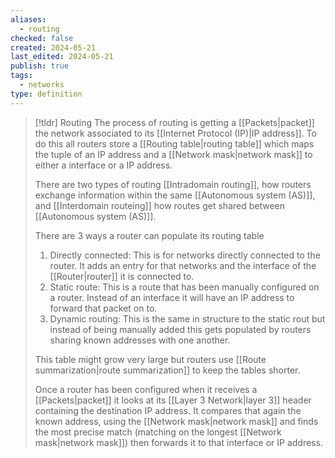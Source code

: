 ```yaml
---
aliases:
  - routing
checked: false
created: 2024-05-21
last_edited: 2024-05-21
publish: true
tags:
  - networks
type: definition
---
```

>[!tldr] Routing
>The process of routing is getting a [[Packets|packet]] the network associated to its [[Internet Protocol (IP)|IP address]]. To do this all routers store a [[Routing table|routing table]] which maps the tuple of an IP address and a [[Network mask|network mask]] to either a interface or a IP address.
>
>There are two types of routing [[Intradomain routing]], how routers exchange information within the same [[Autonomous system (AS)]], and [[Interdomain routeing]] how routes get shared between [[Autonomous system (AS)]]. 
>
>There are 3 ways a router can populate its routing table
>1. Directly connected: This is for networks directly connected to the router. It adds an entry for that networks and the interface of the [[Router|router]] it is connected to.
>2. Static route: This is a route that has been manually configured on a router. Instead of an interface it will have an IP address to forward that packet on to.
>3. Dynamic routing: This is the same in structure to the static rout but instead of being manually added this gets populated by routers sharing known addresses with one another.
>
>This table might grow very large but routers use [[Route summarization|route summarization]] to keep the tables shorter.
>
>Once a router has been configured when it receives a [[Packets|packet]] it looks at its [[Layer 3 Network|layer 3]] header containing the destination IP address. It compares that again the known address, using the [[Network mask|network mask]] and finds the most precise match (matching on the longest [[Network mask|network mask]]) then forwards it to that interface or IP address.

